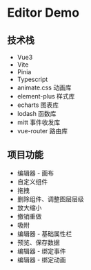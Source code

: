# Editor Demo

## 技术栈 

- Vue3
- Vite
- Pinia
- Typescript
- animate.css 动画库
- element-plus 样式库
- echarts 图表库
- lodash 函数库
- mitt 事件收发库
- vue-router 路由库

## 项目功能

- 编辑器 - 画布
- 自定义组件
- 拖拽
- 删除组件、调整图层层级
- 放大缩小
- 撤销重做
- 吸附
- 编辑器 - 基础属性栏
- 预览、保存数据
- 编辑器 - 绑定事件
- 编辑器 - 绑定动画
